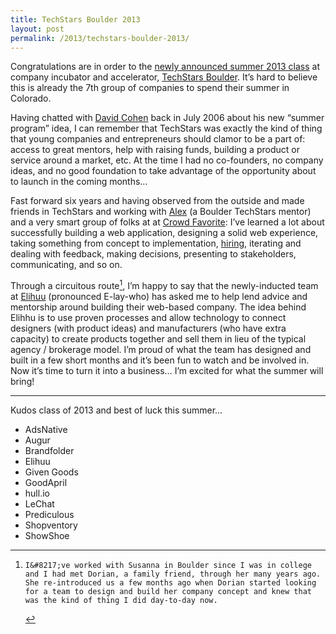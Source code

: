 ```yaml
---
title: TechStars Boulder 2013
layout: post
permalink: /2013/techstars-boulder-2013/
---
```

Congratulations are in order to the [newly announced summer 2013 class](http://www.techstars.com/introducing-techstars-boulder-summer-2013/) at company incubator and accelerator, [TechStars Boulder](http://www.techstars.com/program/locations/boulder/). It&#8217;s hard to believe this is already the 7th group of companies to spend their summer in Colorado.

Having chatted with [David Cohen][4] back in July 2006 about his new &#8220;summer program&#8221; idea, I can remember that TechStars was exactly the kind of thing that young companies and entrepreneurs should clamor to be a part of: access to great mentors, help with raising funds, building a product or service around a market, etc. At the time I had no co-founders, no company ideas, and no good foundation to take advantage of the opportunity about to launch in the coming months&#8230;

Fast forward six years and having observed from the outside and made friends in TechStars and working with [Alex][5] (a Boulder TechStars mentor) and a very smart group of folks at at [Crowd Favorite][6]: I&#8217;ve learned a lot about successfully building a web application, designing a solid web experience, taking something from concept to implementation, [hiring][7], iterating and dealing with feedback, making decisions, presenting to stakeholders, communicating, and so on.

Through a circuitous route[^1], I&#8217;m happy to say that the newly-inducted team at [Elihuu][8] (pronounced E-lay-who) has asked me to help lend advice and mentorship around building their web-based company. The idea behind Elihhu is to use proven processes and allow technology to connect designers (with product ideas) and manufacturers (who have extra capacity) to create products together and sell them in lieu of the typical agency / brokerage model. I&#8217;m proud of what the team has designed and built in a few short months and it&#8217;s been fun to watch and be involved in. Now it&#8217;s time to turn it into a business&#8230; I&#8217;m excited for what the summer will bring!

* * *

Kudos class of 2013 and best of luck this summer&#8230;

*   AdsNative
*   Augur
*   Brandfolder
*   Elihuu
*   Given Goods
*   GoodApril
*   hull.io
*   LeChat
*   Prediculous
*   Shopventory
*   ShowShoe

[^1]:    I&#8217;ve worked with Susanna in Boulder since I was in college and I had met Dorian, a family friend, through her many years ago. She re-introduced us a few months ago when Dorian started looking for a team to design and build her company concept and knew that was the kind of thing I did day-to-day now.

 [4]: http://www.davidgcohen.com
 [5]: http://alexking.org
 [6]: http://crowdfavorite.com/
 [7]: https://devin.rea.ms/2013/where-do-you-post-your-job-listings/
 [8]: http://elihuu.com